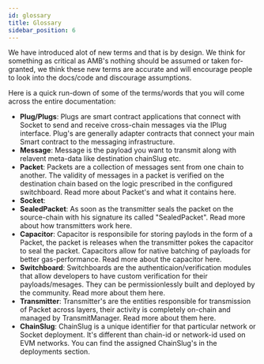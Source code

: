```yaml
---
id: glossary
title: Glossary
sidebar_position: 6
---
```


We have introduced alot of new terms and that is by design. We think for something as critical as AMB's nothing should be assumed or taken for-granted, we think these new terms are accurate and will encourage people to look into the docs/code and discourage assumptions.

<!-- TODO link the below:
- IPLug 
- Transmitter Component
- Capacitor Component
  -->

Here is a quick run-down of some of the terms/words that you will come across the entire documentation:
- **Plug/Plugs**: Plugs are smart contract applications that connect with Socket to send and receive cross-chain messages via the IPlug interface. Plug's are generally adapter contracts that connect your main Smart contract to the messaging infrastructure.
- **Message**: Message is the payload you want to transmit along with relavent meta-data like destination chainSlug etc. 
- **Packet**: Packets are a collection of messages sent from one chain to another. The validity of messages in a packet is verified on the destination chain based on the logic prescribed in the configured switchboard. Read more about Packet's and what it contains here.
- **Socket**:
- **SealedPacket**: As soon as the transmitter seals the packet on the source-chain with his signature its called "SealedPacket". Read more about how transmitters work here. 
- **Capacitor**: Capacitor is responsibile for storing paylods in the form of a Packet, the packet is releases when the transmitter pokes the capacitor to seal the packet. Capacitors allow for native batching of payloads for better gas-performance. Read more about the capacitor here.
- **Switchboard**: Switchboards are the authenticaion/verification modules that allow developers to have custom verification for their payloads/mesages. They can be permissionlessly built and deployed by the community. Read more about them here.
- **Transmitter**: Transmitter's are the entities responsible for transmission of Packet across layers, their activity is completely on-chain and managed by TransmitManager. Read more about them here. 
- **ChainSlug**: ChainSlug is a unique identifier for that particular network or Socket deployment. It's different than chain-id or network-id used on EVM networks. You can find the assigned ChainSlug's in the deployments section.

